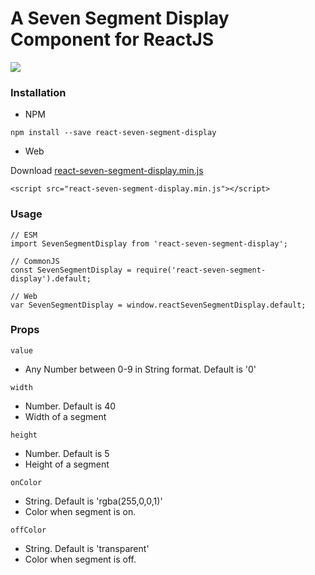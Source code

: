 # A Seven Segment Display Component for ReactJS

<img src="image.png">

### Installation
- NPM
```
npm install --save react-seven-segment-display
```
- Web

Download [react-seven-segment-display.min.js](https://raw.githubusercontent.com/z0h4n/react-seven-segment-display/umd-publish/dist/react-seven-segment-display.min.js)
```
<script src="react-seven-segment-display.min.js"></script>
```

### Usage

```
// ESM
import SevenSegmentDisplay from 'react-seven-segment-display';

// CommonJS
const SevenSegmentDisplay = require('react-seven-segment-display').default;

// Web
var SevenSegmentDisplay = window.reactSevenSegmentDisplay.default;
```

### Props

`value`
- Any Number between 0-9 in String format. Default is '0'

`width`
- Number. Default is 40
- Width of a segment
  
`height`
- Number. Default is 5
- Height of a segment
  
`onColor`
- String. Default is 'rgba(255,0,0,1)'
- Color when segment is on.

`offColor`
- String. Default is 'transparent'
- Color when segment is off.
